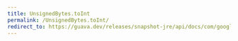 ```yaml
---
title: UnsignedBytes.toInt
permalink: /UnsignedBytes.toInt/
redirect_to: https://guava.dev/releases/snapshot-jre/api/docs/com/google/common/primitives/UnsignedBytes.html#toInt-byte-
---
```

